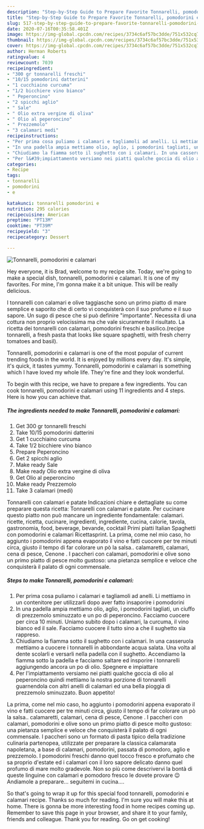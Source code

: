 ```yaml
---
description: "Step-by-Step Guide to Prepare Favorite Tonnarelli, pomodorini e calamari"
title: "Step-by-Step Guide to Prepare Favorite Tonnarelli, pomodorini e calamari"
slug: 517-step-by-step-guide-to-prepare-favorite-tonnarelli-pomodorini-e-calamari
date: 2020-07-16T00:35:58.401Z
image: https://img-global.cpcdn.com/recipes/3734c6af57bc3dde/751x532cq70/tonnarelli-pomodorini-e-calamari-recipe-main-photo.jpg
thumbnail: https://img-global.cpcdn.com/recipes/3734c6af57bc3dde/751x532cq70/tonnarelli-pomodorini-e-calamari-recipe-main-photo.jpg
cover: https://img-global.cpcdn.com/recipes/3734c6af57bc3dde/751x532cq70/tonnarelli-pomodorini-e-calamari-recipe-main-photo.jpg
author: Herman Roberts
ratingvalue: 4
reviewcount: 7039
recipeingredient:
- "300 gr tonnarelli freschi"
- "10/15 pomodorini datterini"
- "1 cucchiaino curcuma"
- "1/2 bicchiere vino bianco"
- " Peperoncino"
- "2 spicchi aglio"
- " Sale"
- " Olio extra vergine di oliva"
- " Olio al peperoncino"
- " Prezzemolo"
- "3 calamari medi"
recipeinstructions:
- "Per prima cosa puliamo i calamari e tagliamoli ad anelli. Li mettiamo in un contenitore per utilizzarli dopo aver fatto insaporire i pomodorini"
- "In una padella ampia mettiamo olio, aglio, i pomodorini tagliati, un ciuffo di prezzemolo sminuzzato e un po di peperoncino. Facciamo cuocere per circa 10 minuti. Uniamo subito dopo i calamari, la curcuma, il vino bianco ed il sale. Facciamo cuocere il tutto sino a che il sughetto sia rappreso."
- "Chiudiamo la fiamma sotto il sughetto con i calamari. In una casseruola mettiamo a cuocere i tonnarelli in abbondante acqua salata. Una volta al dente scolarli e versarli nella padella con il sughetto. Accendiamo la fiamma sotto la padella e facciamo saltare ed insporire i tonnarelli aggiungendo ancora un po di olio. Spegnere e impiattare"
- "Per l&#39;impiattamento versiamo nei piatti qualche goccia di olio al peperoncino quindi mettiamo la nostra porzione di tonnarelli guarnendola con altri anelli di calamari ed una bella pioggia di prezzemolo sminuzzato. Buon appetito!"
categories:
- Recipe
tags:
- tonnarelli
- pomodorini
- e

katakunci: tonnarelli pomodorini e 
nutrition: 295 calories
recipecuisine: American
preptime: "PT13M"
cooktime: "PT39M"
recipeyield: "3"
recipecategory: Dessert

---
```



![Tonnarelli, pomodorini e calamari](https://img-global.cpcdn.com/recipes/3734c6af57bc3dde/751x532cq70/tonnarelli-pomodorini-e-calamari-recipe-main-photo.jpg)

Hey everyone, it is Brad, welcome to my recipe site. Today, we're going to make a special dish, tonnarelli, pomodorini e calamari. It is one of my favorites. For mine, I'm gonna make it a bit unique. This will be really delicious.

I tonnarelli con calamari e olive taggiasche sono un primo piatto di mare semplice e saporito che di certo vi conquisterà con il suo profumo e il suo sapore. Un sugo di pesce che si può definire &#34;importante&#34;. Necessita di una cottura non proprio velocissima ma che vale sicuramente il risultato. La ricetta dei tonnarelli con calamari, pomodorini freschi e basilico.(recipe tonnarelli, a fresh pasta that looks like square spaghetti, with fresh cherry tomatoes and basil).

Tonnarelli, pomodorini e calamari is one of the most popular of current trending foods in the world. It is enjoyed by millions every day. It's simple, it's quick, it tastes yummy. Tonnarelli, pomodorini e calamari is something which I have loved my whole life. They're fine and they look wonderful.


To begin with this recipe, we have to prepare a few ingredients. You can cook tonnarelli, pomodorini e calamari using 11 ingredients and 4 steps. Here is how you can achieve that.

<!--inarticleads1-->

##### The ingredients needed to make Tonnarelli, pomodorini e calamari:

1. Get 300 gr tonnarelli freschi
1. Take 10/15 pomodorini datterini
1. Get 1 cucchiaino curcuma
1. Take 1/2 bicchiere vino bianco
1. Prepare  Peperoncino
1. Get 2 spicchi aglio
1. Make ready  Sale
1. Make ready  Olio extra vergine di oliva
1. Get  Olio al peperoncino
1. Make ready  Prezzemolo
1. Take 3 calamari (medi)


Tonnarelli con calamari e patate Indicazioni chiare e dettagliate su come preparare questa ricetta: Tonnarelli con calamari e patate. Per cucinare questo piatto non può mancare un ingrediente fondamentale: calamari. ricette, ricetta, cucinare, ingredienti, ingrediente, cucina, calorie, tavola, gastronomia, food, beverage, bevande, cocktail Primi piatti Italian Spaghetti con pomodorini e calamari Ricettasprint. La prima, come nel mio caso, ho aggiunto i pomodorini appena evaporato il vino e fatti cuocere per tre minuti circa, giusto il tempo di far colorare un pò la salsa.. calamaretti, calamari, cena di pesce, Cenone . I paccheri con calamari, pomodorini e olive sono un primo piatto di pesce molto gustoso: una pietanza semplice e veloce che conquisterà il palato di ogni commensale. 

<!--inarticleads2-->

##### Steps to make Tonnarelli, pomodorini e calamari:

1. Per prima cosa puliamo i calamari e tagliamoli ad anelli. Li mettiamo in un contenitore per utilizzarli dopo aver fatto insaporire i pomodorini
1. In una padella ampia mettiamo olio, aglio, i pomodorini tagliati, un ciuffo di prezzemolo sminuzzato e un po di peperoncino. Facciamo cuocere per circa 10 minuti. Uniamo subito dopo i calamari, la curcuma, il vino bianco ed il sale. Facciamo cuocere il tutto sino a che il sughetto sia rappreso.
1. Chiudiamo la fiamma sotto il sughetto con i calamari. In una casseruola mettiamo a cuocere i tonnarelli in abbondante acqua salata. Una volta al dente scolarli e versarli nella padella con il sughetto. Accendiamo la fiamma sotto la padella e facciamo saltare ed insporire i tonnarelli aggiungendo ancora un po di olio. Spegnere e impiattare
1. Per l&#39;impiattamento versiamo nei piatti qualche goccia di olio al peperoncino quindi mettiamo la nostra porzione di tonnarelli guarnendola con altri anelli di calamari ed una bella pioggia di prezzemolo sminuzzato. Buon appetito!


La prima, come nel mio caso, ho aggiunto i pomodorini appena evaporato il vino e fatti cuocere per tre minuti circa, giusto il tempo di far colorare un pò la salsa.. calamaretti, calamari, cena di pesce, Cenone . I paccheri con calamari, pomodorini e olive sono un primo piatto di pesce molto gustoso: una pietanza semplice e veloce che conquisterà il palato di ogni commensale. I paccheri sono un formato di pasta tipico della tradizione culinaria partenopea, utilizzate per preparare la classica calamarata napoletana, a base di calamari, pomodorini, passata di pomodoro, aglio e prezzemolo. I pomodorini freschi danno quel tocco fresco e profumato che sa proprio d&#39;estate ed i calamari con il loro sapore delicato danno quel profumo di mare molto gradevole. Non so più come descrivervi la bontà di queste linguine con calamari e pomodoro fresco le dovete provare 😉 Andiamole a preparare… seguitemi in cucina…. 

So that's going to wrap it up for this special food tonnarelli, pomodorini e calamari recipe. Thanks so much for reading. I'm sure you will make this at home. There is gonna be more interesting food in home recipes coming up. Remember to save this page in your browser, and share it to your family, friends and colleague. Thank you for reading. Go on get cooking!

